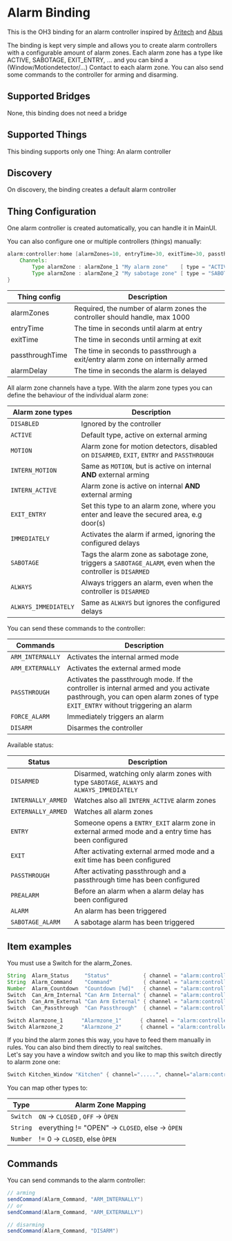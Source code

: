 # Alarm Binding

This is the OH3 binding for an alarm controller inspired by [Aritech](https://aritech-security.de) and [Abus](https://www.abus.com)  

The binding is kept very simple and allows you to create alarm controllers with a configurable amount of alarm zones. Each alarm zone has a type like ACTIVE, SABOTAGE, EXIT_ENTRY, ... and you can bind a (Window/Motiondetector/...) Contact to each alarm zone. You can also send some commands to the controller for arming and disarming.

## Supported Bridges

None, this binding does not need a bridge

## Supported Things

This binding supports only one Thing: An alarm controller

## Discovery

On discovery, the binding creates a default alarm controller

## Thing Configuration

One alarm controller is created automatically, you can handle it in MainUI.  

You can also configure one or multiple controllers (things) manually:

```java
alarm:controller:home [alarmZones=10, entryTime=30, exitTime=30, passthroughTime=30, alarmDelay=30] {
    Channels:
        Type alarmZone : alarmZone_1 "My alarm zone"    [ type = "ACTIVE" ]
        Type alarmZone : alarmZone_2 "My sabotage zone" [ type = "SABOTAGE" ]
}
```

| Thing config    | Description                                                                    | 
|-----------------|--------------------------------------------------------------------------------|
| alarmZones      | Required, the number of alarm zones the controller should handle, max 1000     |
| entryTime       | The time in seconds until alarm at entry                                       |
| exitTime        | The time in seconds until arming at exit                                       |
| passthroughTime | The time in seconds to passthrough a exit/entry alarm zone on internally armed |
| alarmDelay      | The time in seconds the alarm is delayed                                       |

All alarm zone channels have a type. With the alarm zone types you can define the behaviour of the individual alarm zone:

| Alarm zone types         | Description                                                                                                       |
|--------------------------|-------------------------------------------------------------------------------------------------------------------|
| ```DISABLED```           | Ignored by the controller                                                                                         |
| ```ACTIVE```             | Default type, active on external arming                                                                           |
| ```MOTION```             | Alarm zone for motion detectors, disabled on ```DISARMED```, ```EXIT```, ```ENTRY``` and ```PASSTHROUGH```        |
| ```INTERN_MOTION```      | Same as ```MOTION```, but is active on internal **AND** external arming                                           |
| ```INTERN_ACTIVE```      | Alarm zone is active on internal **AND** external arming                                                          |
| ```EXIT_ENTRY```         | Set this type to an alarm zone, where you enter and leave the secured area, e.g door(s)                           |
| ```IMMEDIATELY```        | Activates the alarm if armed, ignoring the configured delays                                                      |
| ```SABOTAGE```           | Tags the alarm zone as sabotage zone, triggers a ```SABOTAGE_ALARM```, even when the controller is ```DISARMED``` |
| ```ALWAYS```             | Always triggers an alarm, even when the controller is ```DISARMED```                                              |
| ```ALWAYS_IMMEDIATELY``` | Same as ```ALWAYS``` but ignores the configured delays                                                            |


You can send these commands to the controller:

| Commands             | Description                                                                                                                                                                    |
|----------------------|--------------------------------------------------------------------------------------------------------------------------------------------------------------------------------|
| ```ARM_INTERNALLY``` | Activates the internal armed mode                                                                                                                                              |
| ```ARM_EXTERNALLY``` | Activates the external armed mode                                                                                                                                              |
| ```PASSTHROUGH```    | Activates the passthrough mode. If the controller is internal armed and you activate pasthrough, you can open alarm zones of type ```EXIT_ENTRY``` without triggering an alarm |
| ```FORCE_ALARM```    | Immediately triggers an alarm                                                                                                                                                  |
| ```DISARM```         | Disarmes the controller                                                                                                                                                        |

Available status:

| Status                 | Description                                                                                             |
|------------------------|---------------------------------------------------------------------------------------------------------|
| ```DISARMED```         | Disarmed, watching only alarm zones with type ```SABOTAGE```, ```ALWAYS``` and ```ALWAYS_IMMEDIATELY``` |
| ```INTERNALLY_ARMED``` | Watches also all ```INTERN_ACTIVE``` alarm zones                                                        |
| ```EXTERNALLY_ARMED``` | Watches all alarm zones                                                                                 |
| ```ENTRY```            | Someone opens a ```ENTRY_EXIT``` alarm zone in external armed mode and a entry time has been configured |
| ```EXIT```             | After activating external armed mode and a exit time has been configured                                |
| ```PASSTHROUGH```      | After activating passthrough and a passthrough time has been configured                                 |
| ```PREALARM```         | Before an alarm when a alarm delay has been configured                                                  |
| ```ALARM```            | An alarm has been triggered                                                                             |
| ```SABOTAGE_ALARM```   | A sabotage alarm has been triggered                                                                     |


## Item examples

You must use a Switch for the alarm_Zones.

```java
String  Alarm_Status     "Status"           { channel = "alarm:controller:home:status" }
String  Alarm_Command    "Command"          { channel = "alarm:controller:home:command" }
Number  Alarm_Countdown  "Countdown [%d]"   { channel = "alarm:controller:home:countdown" }
Switch  Can_Arm_Internal "Can Arm Internal" { channel = "alarm:controller:home:internalArmingPossible" }
Switch  Can_Arm_External "Can Arm External" { channel = "alarm:controller:home:externalArmingPossible" }
Switch  Can_Passthrough  "Can Passthrough"  { channel = "alarm:controller:home:passthroughPossible" }

Switch Alarmzone_1      "Alarmzone_1"      { channel = "alarm:controller:home:alarmZone_1" }
Switch Alarmzone_2      "Alarmzone_2"      { channel = "alarm:controller:home:alarmZone_2" }
```

If you bind the alarm zones this way, you have to feed them manually in rules. You can also bind them directly to real switches.  
Let's say you have a window switch and you like to map this switch directly to alarm zone one:

```java
Switch Kitchen_Window "Kitchen" { channel=".....", channel="alarm:controller:home:alarmZone_1" [profile="follow"] }
```

You can map other types to:

| Type         | Alarm Zone Mapping                                                                                             |
|--------------|----------------------------------------------------------|
| ```Switch``` | ```ON``` -> ```CLOSED``` , ```OFF``` -> ```ÒPEN```       |
| ```String``` | everything != "OPEN" -> ```CLOSED```, else -> ```ÒPEN``` |
| ```Number``` | != 0 -> ```CLOSED```, else ```ÒPEN```                    |

## Commands

You can send commands to the alarm controller:

```java
// arming
sendCommand(Alarm_Command, "ARM_INTERNALLY")
// or
sendCommand(Alarm_Command, "ARM_EXTERNALLY")

// disarming
sendCommand(Alarm_Command, "DISARM")
```
